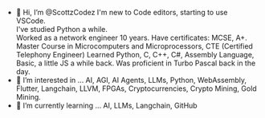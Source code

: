 - 👋 Hi, I’m @ScottzCodez
        I'm new to Code editors, starting to use VSCode.  
        I've studied Python a while.  
        Worked as a network engineer 10 years.
        Have certificates:  MCSE, A+. Master Course in Microcomputers and Microprocessors, CTE (Certified Telephony Engineer) 
Learned Python, C, C++, C#, Assembly Language, Basic, a little JS a while back.  Was proficient in Turbo Pascal back in the day.
- 👀 I’m interested in ... 
        AI, AGI, AI Agents, LLMs, Python, WebAssembly, Flutter, Langchain, LLVM, FPGAs, Cryptocurrencies, Crypto Mining, Gold Mining.
- 🌱 I’m currently learning ... 
        AI, LLMs, Langchain, GitHub
